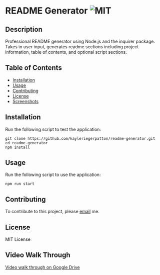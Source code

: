 # README Generator ![MIT](https://img.shields.io/static/v1?label=MIT&message=License&color=blueviolet)

## Description

Professional README generator using Node.js and the inquirer package. Takes in user input, generates readme sections including project information, table of contents, and optional script sections.

## Table of Contents

- [Installation](#installation)
- [Usage](#usage)
- [Contributing](#contributing)
- [License](#license)
- [Screenshots](#screenshots)

## Installation

Run the following script to test the application:

```
git clone https://github.com/kayleriegerpatton/readme-generator.git
cd readme-generator
npm install
```

## Usage

Run the following script to use the application:

```
npm run start
```

## Contributing

To contribute to this project, please [email](mailto:kayle.patton22@gmail.com) me.

## License

MIT License

## Video Walk Through

[Video walk through on Google Drive](https://drive.google.com/file/d/1I4mZf0vGqts_g3VKXO4NY5hkjeJCGh0X/view?usp=sharing)
